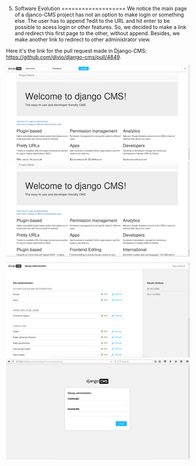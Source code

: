 5. Software Evolution
===================
We notice the main page of a djanco-CMS project has not an option to make login or something else. The user has to append ?edit to the URL and hit enter to be possible to acess login or other features. So, we decided to make a link and redirect this first page to the other, without append. Besides, we make another link to redirect to other administrator view. 

Here it's the link for the pull request made in Django-CMS: https://github.com/divio/django-cms/pull/4849.

![](/ESOF-docs/Software%20Evolution/Captura%20de%20ecr%C3%A3%202015-12-13,%20%C3%A0s%2014.37.00.png)
![](/ESOF-docs/Software%20Evolution/Captura%20de%20ecr%C3%A3%202015-12-13,%20%C3%A0s%2014.37.13.png)

![](/ESOF-docs/Software%20Evolution/Captura%20de%20ecr%C3%A3%202015-12-13,%20%C3%A0s%2014.36.31.png)
![](/ESOF-docs/Software%20Evolution/Captura%20de%20ecr%C3%A3%202015-12-13,%20%C3%A0s%2014.36.48.png)

